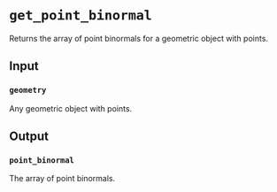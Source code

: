 # `get_point_binormal`

Returns the array of point binormals for a geometric object with points.

## Input

### `geometry`
Any geometric object with points.

## Output

### `point_binormal`
The array of point binormals.
